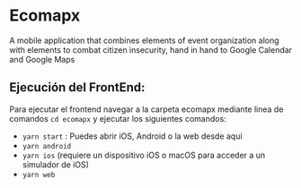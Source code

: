 # Ecomapx
A mobile application that combines elements of event organization along with elements to combat citizen insecurity, hand in hand to Google Calendar and Google Maps

## Ejecución del FrontEnd:
Para ejecutar el frontend navegar a la carpeta ecomapx mediante linea de comandos ```cd ecomapx``` y ejecutar los siguientes comandos:
-  ```yarn start``` : Puedes abrir iOS, Android o la web desde aquí
- ```yarn android```
- ```yarn ios``` (requiere un dispositivo iOS o macOS para acceder a un simulador de iOS)
- ```yarn web```
